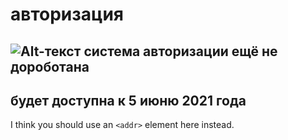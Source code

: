 авторизация
===========
![Alt-текст](https://4.bp.blogspot.com/EJIfQVyo9XD89XsDkYI5Y5GjmytbV7UlxfGdc9UbdAZAfuBFYx4xQsgxqPd5cjQ71ak0rS_hR8OWtIaL1g=w1080-h608-p-no-v0 "")
система авторизации ещё не дороботана 
-------------------------------------
будет доступна к 5 июню 2021 года
---------------------------------
I think you should use an
`<addr>` element here instead.

